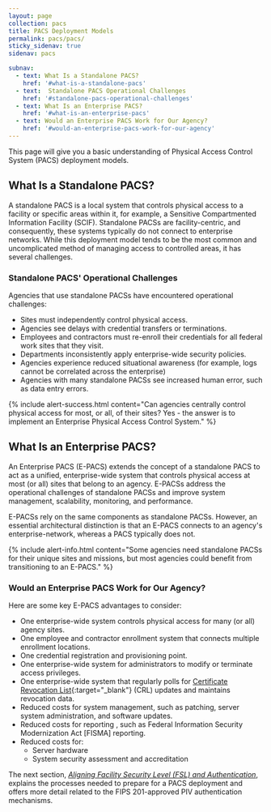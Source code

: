 ```yaml
---
layout: page
collection: pacs
title: PACS Deployment Models
permalink: pacs/pacs/
sticky_sidenav: true
sidenav: pacs

subnav:
  - text: What Is a Standalone PACS?
    href: '#what-is-a-standalone-pacs'
  - text:  Standalone PACS Operational Challenges
    href: '#standalone-pacs-operational-challenges'
  - text: What Is an Enterprise PACS?
    href: '#what-is-an-enterprise-pacs'
  - text: Would an Enterprise PACS Work for Our Agency?
    href: '#would-an-enterprise-pacs-work-for-our-agency'
---
```


This page will give you a basic understanding of Physical Access Control System (PACS) deployment models. 

## What Is a Standalone PACS?

A standalone PACS is a local system that controls physical access to a facility or specific areas within it, for example, a Sensitive Compartmented Information Facility (SCIF). Standalone PACSs are facility-centric, and consequently, these systems typically do not connect to enterprise networks. While this deployment model tends to be the most common and uncomplicated method of managing access to controlled areas, it has several challenges.

### Standalone PACS' Operational Challenges

Agencies that use standalone PACSs have encountered operational challenges: 
* Sites must independently control physical access.
* Agencies see delays with credential transfers or terminations.
* Employees and contractors must re-enroll their credentials for all federal work sites that they visit.
* Departments inconsistently apply enterprise-wide security policies.
* Agencies experience reduced situational awareness (for example, logs cannot be correlated across the enterprise)
* Agencies with many standalone PACSs see increased human error, such as data entry errors.

{% include alert-success.html content="Can agencies centrally control physical access for most, or all, of their sites?  Yes - the answer is to implement an Enterprise Physical Access Control System." %}

## What Is an Enterprise PACS?

An Enterprise PACS (E-PACS) extends the concept of a standalone PACS to act as a unified, enterprise-wide system that controls physical access at most (or all) sites that belong to an agency. E-PACSs address the operational challenges of standalone PACSs and improve system management, scalability, monitoring, and performance. 

E-PACSs rely on the same components as standalone PACSs. However, an essential architectural distinction is that an E-PACS connects to an agency's enterprise-network, whereas a PACS typically does not.

{% include alert-info.html content="Some agencies need standalone PACSs for their unique sites and missions, but most agencies could benefit from transitioning to an E-PACS." %}

### Would an Enterprise PACS Work for Our Agency?

Here are some key E-PACS advantages to consider:

* One enterprise-wide system controls physical access for many (or all) agency sites.
* One employee and contractor enrollment system that connects multiple enrollment locations.
* One credential registration and provisioning point.
* One enterprise-wide system for administrators to modify or terminate access privileges.
* One enterprise-wide system that regularly polls for [Certificate Revocation List](../../piv/cert-trust#revocation){:target="_blank"} (CRL) updates and maintains revocation data.
* Reduced costs for system management, such as patching, server system administration, and software updates.
* Reduced costs for reporting , such as Federal Information Security Modernization Act [FISMA] reporting.
* Reduced costs for:
    * Server hardware
    * System security assessment and accreditation

	
The next section, *[Aligning Facility Security Level (FSL) and Authentication](../alignfslandauth/)*, explains the processes needed to prepare for a PACS deployment and offers more detail related to the FIPS 201-approved PIV authentication mechanisms.
